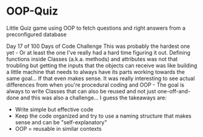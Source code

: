 # OOP-Quiz
 Little Quiz game using OOP to fetch questions and right answers from a preconfigured database

Day 17 of 100 Days of Code Challenge
This was probably the hardest one yet - Or at least the one I've really had a hard time figuring it out.
Defining functions inside Classes (a.k.a. methods) and attributes was not that troubling but getting the inputs that the objects can receive was like building a little machine that needs to always have its parts working towards the same goal... If that even makes sense.
It was really interesting to see actual differences from when you're procedural coding and OOP - The goal is always to write Classes that can also be reused and not just one-off-and-done and this was also a challenge...
I guess the takeaways are:
- Write simple but effective code
- Keep the code organized and try to use a naming structure that makes sense and can be "self-explanatory"
- OOP = reusable in similar contexts


